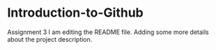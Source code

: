 # Introduction-to-Github
Assignment 3
I am editing the README file. Adding some more details about the project description.

